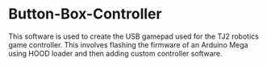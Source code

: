 # Button-Box-Controller
This software is used to create the USB gamepad used for the TJ2 robotics game controller. This involves flashing the firmware of an Arduino Mega using HOOD loader and then adding custom controller software. 
